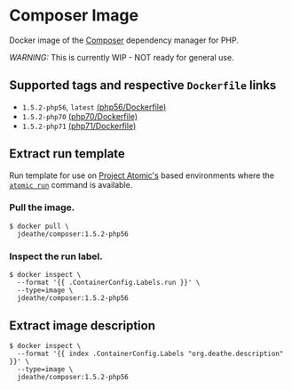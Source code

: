 # Composer Image

Docker image of the [Composer](https://github.com/jadu/meteor) dependency manager for PHP.

*WARNING:* This is currently WIP - NOT ready for general use.

## Supported tags and respective `Dockerfile` links

- `1.5.2-php56`, `latest` [(php56/Dockerfile)](https://github.com/jdeathe/image-composer/blob/master/php56/Dockerfile)
- `1.5.2-php70` [(php70/Dockerfile)](https://github.com/jdeathe/image-composer/blob/master/php70/Dockerfile)
- `1.5.2-php71` [(php71/Dockerfile)](https://github.com/jdeathe/image-composer/blob/master/php71/Dockerfile)

## Extract run template

Run template for use on [Project Atomic's](http://www.projectatomic.io/) based environments where the [`atomic run`](https://github.com/projectatomic/atomic#atomic-run) command is available.

### Pull the image.

```
$ docker pull \
  jdeathe/composer:1.5.2-php56
```

### Inspect the run label.

```
$ docker inspect \
  --format '{{ .ContainerConfig.Labels.run }}' \
  --type=image \
  jdeathe/composer:1.5.2-php56
```

## Extract image description

```
$ docker inspect \
  --format '{{ index .ContainerConfig.Labels "org.deathe.description" }}' \
  --type=image \
  jdeathe/composer:1.5.2-php56
```
